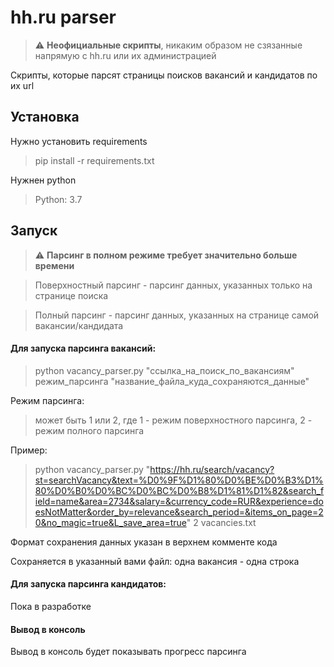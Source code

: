 # hh.ru parser

> :warning: **Неофициальные скрипты**, никаким образом не сзязанные напрямую с hh.ru или их администрацией

Скрипты, которые парсят страницы поисков вакансий и кандидатов по их url

## Установка
Нужно установить requirements
> pip install -r requirements.txt

Нужнен python
> Python: 3.7

## Запуск
> :warning: **Парсинг в полном режиме требует значительно больше времени**

> Поверхностный парсинг - парсинг данных, указанных только на странице поиска

> Полный парсинг - парсинг данных, указанных на странице самой вакансии/кандидата

#### Для запуска парсинга вакансий:
> python vacancy_parser.py "ссылка_на_поиск_по_вакансиям" режим_парсинга "название_файла_куда_сохраняются_данные"

Режим парсинга:
> может быть 1 или 2, где 1 - режим поверхностного парсинга,
 2 - режим полного парсинга
 
Пример:
>python vacancy_parser.py "https://hh.ru/search/vacancy?st=searchVacancy&text=%D0%9F%D1%80%D0%BE%D0%B3%D1%80%D0%B0%D0%BC%D0%BC%D0%B8%D1%81%D1%82&search_field=name&area=2734&salary=&currency_code=RUR&experience=doesNotMatter&order_by=relevance&search_period=&items_on_page=20&no_magic=true&L_save_area=true" 2 vacancies.txt

Формат сохранения данных указан в верхнем комменте кода

Сохраняется в указанный вами файл: одна вакансия - одна строка
#### Для запуска парсинга кандидатов:
Пока в разработке

#### Вывод в консоль
Вывод в консоль будет показывать прогресс парсинга